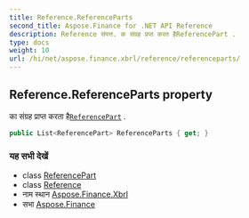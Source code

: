 ```yaml
---
title: Reference.ReferenceParts
second_title: Aspose.Finance for .NET API Reference
description: Reference संपत्त. क संग्रह प्रप्त करत हैReferencePart .
type: docs
weight: 10
url: /hi/net/aspose.finance.xbrl/reference/referenceparts/
---
```

## Reference.ReferenceParts property

का संग्रह प्राप्त करता है[`ReferencePart`](../../referencepart/) .

```csharp
public List<ReferencePart> ReferenceParts { get; }
```

### यह सभी देखें

* class [ReferencePart](../../referencepart/)
* class [Reference](../)
* नाम स्थान [Aspose.Finance.Xbrl](../../reference/)
* सभा [Aspose.Finance](../../../)


